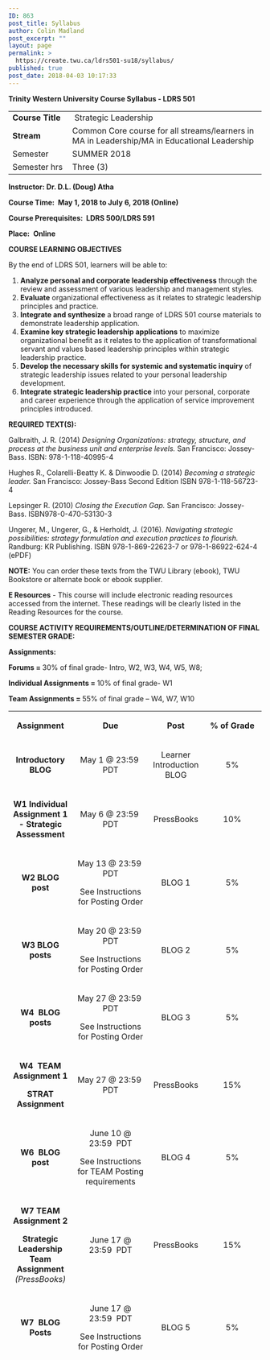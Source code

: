 ```yaml
---
ID: 863
post_title: Syllabus
author: Colin Madland
post_excerpt: ""
layout: page
permalink: >
  https://create.twu.ca/ldrs501-su18/syllabus/
published: true
post_date: 2018-04-03 10:17:33
---
```

<strong>Trinity</strong><strong> Western University </strong><strong>Course Syllabus - LDRS 501
</strong>

<table>
<tbody>
<tr>
<td width="113"><strong>Course Title</strong></td>
<td width="445"> Strategic Leadership</td>
</tr>
<tr>
<td width="113"><strong>Stream</strong></td>
<td width="445">Common Core course for all streams/learners in MA in Leadership/MA in Educational Leadership</td>
</tr>
<tr>
<td width="113">Semester</td>
<td width="445">SUMMER 2018</td>
</tr>
<tr>
<td width="113">Semester hrs</td>
<td width="445">Three (3)</td>
</tr>
</tbody>
</table>

<strong>Instructor:</strong><strong> Dr. D.L. (Doug) Atha                             </strong>

<strong>Course Time:</strong><strong>  </strong><strong>May 1, 2018 to July 6, 2018 (Online)
</strong>

<strong>Course Prerequisites:</strong><strong>  LDRS 500/LDRS 591                         </strong>

<strong>Place:</strong> <strong> Online</strong>

<strong>COURSE LEARNING OBJECTIVES</strong>

By the end of LDRS 501, learners will be able to:

<ol>
    <li><strong>Analyze personal and corporate leadership effectiveness</strong> through the review and assessment of various leadership and management styles.</li>
    <li><strong>Evaluate</strong> organizational effectiveness as it relates to strategic leadership principles and practice.</li>
    <li><strong>Integrate and synthesize</strong> a broad range of LDRS 501 course materials to demonstrate leadership application.</li>
    <li><strong>Examine key strategic leadership applications</strong> to maximize organizational benefit as it relates to the application of transformational servant and values based leadership principles within strategic leadership practice.</li>
    <li><strong>Develop the necessary skills for systemic and systematic inquiry</strong> of strategic leadership issues related to your personal leadership development.</li>
    <li><strong>Integrate strategic leadership practice</strong> into your personal, corporate and career experience through the application of service improvement principles introduced.</li>
</ol>

<strong>REQUIRED TEXT(S):</strong>

Galbraith, J. R. (2014) <em>Designing Organizations: strategy, structure, and process at the business unit and enterprise levels.</em> San Francisco: Jossey-Bass. ISBN: 978-1-118-40995-4

Hughes R., Colarelli-Beatty K. &amp; Dinwoodie D. (2014) <em>Becoming a strategic leader.</em> San Francisco: Jossey-Bass Second Edition ISBN 978-1-118-56723-4

Lepsinger R. (2010) <em>Closing the Execution Gap.</em> San Francisco: Jossey-Bass. ISBN978-0-470-53130-3

Ungerer, M., Ungerer, G., &amp; Herholdt, J. (2016). <em>Navigating strategic possibilities: strategy formulation and execution practices to flourish.</em> Randburg: KR Publishing. ISBN 978-1-869-22623-7 or 978-1-86922-624-4 (ePDF)

<strong>NOTE:</strong> You can order these texts from the TWU Library (ebook), TWU Bookstore or alternate book or ebook supplier.

<strong>E Resources</strong> - This course will include electronic reading resources accessed from the internet. These readings will be clearly listed in the Reading Resources for the course.

<strong>COURSE ACTIVITY REQUIREMENTS/OUTLINE/DETERMINATION OF FINAL SEMESTER GRADE:</strong>

<strong>Assignments: </strong>

<strong>Forums = </strong>30% of final grade- Intro, W2, W3, W4, W5, W8;

<strong>Individual Assignments = </strong>10% of final grade- W1

<strong>Team Assignments = </strong>55% of final grade – W4, W7, W10<strong>
</strong>

<table style="height: 1281px" width="807">
<tbody>
<tr>
<td width="25%">
<p style="text-align: center"><strong>Assignment</strong></p>
</td>
<td width="30%">
<p style="text-align: center"><strong>Due</strong></p>
</td>
<td width="19%">
<p style="text-align: center"><strong>Post</strong></p>
</td>
<td width="23%">
<p style="text-align: center"><strong>% of Grade</strong></p>
</td>
</tr>
<tr>
<td width="25%">
<p style="text-align: center"><strong>Introductory BLOG</strong></p>
</td>
<td width="30%">
<p style="text-align: center">May 1 @ 23:59  PDT</p>
</td>
<td width="19%">
<p style="text-align: center">Learner Introduction BLOG</p>
</td>
<td width="23%">
<p style="text-align: center">5%</p>
</td>
</tr>
<tr>
<td width="25%">
<p style="text-align: center"><strong>W1 Individual Assignment 1 - </strong><strong>Strategic Assessment</strong></p>
</td>
<td width="30%">
<p style="text-align: center">May 6 @ 23:59  PDT</p>
</td>
<td width="19%">
<p style="text-align: center">PressBooks</p>
</td>
<td width="23%">
<p style="text-align: center">10%</p>
</td>
</tr>
<tr>
<td width="25%">
<p style="text-align: center"><strong>W2 BLOG post</strong></p>
</td>
<td width="30%">
<p style="text-align: center">May 13 @ 23:59  PDT</p>
<p style="text-align: center">See Instructions for Posting Order</p>
</td>
<td width="19%">
<p style="text-align: center">BLOG 1</p>
</td>
<td width="23%">
<p style="text-align: center">5%</p>
</td>
</tr>
<tr>
<td width="25%">
<p style="text-align: center"><strong>W3 BLOG posts</strong></p>
</td>
<td width="30%">
<p style="text-align: center">May 20 @ 23:59  PDT</p>
<p style="text-align: center">See Instructions for Posting Order</p>
</td>
<td width="19%">
<p style="text-align: center">BLOG 2</p>
</td>
<td width="23%">
<p style="text-align: center">5%</p>
</td>
</tr>
<tr>
<td width="25%">
<p style="text-align: center"><strong>W4  BLOG posts</strong></p>
</td>
<td width="30%">
<p style="text-align: center">May 27 @ 23:59  PDT</p>
<p style="text-align: center">See Instructions for Posting Order</p>
</td>
<td width="19%">
<p style="text-align: center">BLOG 3</p>
</td>
<td width="23%">
<p style="text-align: center">5%</p>
</td>
</tr>
<tr>
<td width="25%">
<p style="text-align: center"><strong>W4  TEAM Assignment 1</strong></p>
<p style="text-align: center"><strong>STRAT Assignment</strong></p>
</td>
<td width="30%">
<p style="text-align: center">May 27 @ 23:59  PDT</p>
</td>
<td width="19%">
<p style="text-align: center">PressBooks</p>
</td>
<td width="23%">
<p style="text-align: center">15%</p>
</td>
</tr>
<tr>
<td width="25%">
<p style="text-align: center"><strong>W6  BLOG post</strong></p>
</td>
<td width="30%">
<p style="text-align: center">June 10 @ 23:59  PDT</p>
<p style="text-align: center">See Instructions for TEAM Posting requirements</p>
</td>
<td width="19%">
<p style="text-align: center">BLOG 4</p>
</td>
<td width="23%">
<p style="text-align: center">5%</p>
</td>
</tr>
<tr>
<td width="25%">
<p style="text-align: center"><strong>W7 TEAM Assignment 2</strong></p>
<p style="text-align: center"><strong>Strategic Leadership Team Assignment </strong><em>(PressBooks)</em></p>
</td>
<td width="30%">
<p style="text-align: center">June 17 @ 23:59  PDT</p>
</td>
<td width="19%">
<p style="text-align: center">PressBooks</p>
</td>
<td width="23%">
<p style="text-align: center">15%</p>
</td>
</tr>
<tr>
<td width="25%">
<p style="text-align: center"><strong>W7  BLOG Posts</strong></p>
</td>
<td width="30%">
<p style="text-align: center">June 17 @ 23:59  PDT</p>
<p style="text-align: center">See Instructions for Posting Order</p>
</td>
<td width="19%">
<p style="text-align: center">BLOG 5</p>
</td>
<td width="23%">
<p style="text-align: center">5%</p>
</td>
</tr>
<tr>
<td width="25%">
<p style="text-align: center"><strong>W8  BLOG Posts</strong></p>
</td>
<td width="30%">
<p style="text-align: center">June 24 @ 23:59 PDT</p>
<p style="text-align: center">See Instructions for Posting Order</p>
</td>
<td width="19%">
<p style="text-align: center">BLOG 6</p>
</td>
<td width="23%">
<p style="text-align: center">5%</p>
</td>
</tr>
<tr>
<td width="25%">
<p style="text-align: center"><strong>W10 </strong></p>
<p style="text-align: center"><strong>Final Assignment </strong></p>
<p style="text-align: center"><strong>Individual Assignment 3</strong></p>
<p style="text-align: center"><strong>Strategic Influence</strong></p>
</td>
<td width="30%">
<p style="text-align: center">July 6 @ 23:59 PDT</p>
</td>
<td width="19%">
<p style="text-align: center">PressBooks</p>
</td>
<td width="23%">
<p style="text-align: center">25%</p>
</td>
</tr>
<tr>
<td width="25%"><strong> </strong></td>
<td width="30%"></td>
<td width="19%"></td>
<td width="23%">
<p style="text-align: center">100%</p>
</td>
</tr>
</tbody>
</table>